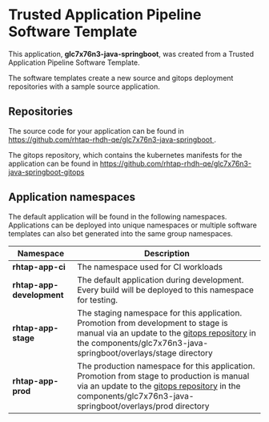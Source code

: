 # Trusted Application Pipeline Software Template

This application, **glc7x76n3-java-springboot**, was created from a Trusted Application Pipeline Software Template.

The software templates create a new source and gitops deployment repositories with a sample source application. 

## Repositories

The source code for your application can be found in [https://github.com/rhtap-rhdh-qe/glc7x76n3-java-springboot ](https://github.com/rhtap-rhdh-qe/glc7x76n3-java-springboot ).
 
The gitops repository, which contains the kubernetes manifests for the application can be found in 
[https://github.com/rhtap-rhdh-qe/glc7x76n3-java-springboot-gitops ](https://github.com/rhtap-rhdh-qe/glc7x76n3-java-springboot-gitops ) 

## Application namespaces 

The default application will be found in the following namespaces. Applications can be deployed into unique namespaces or multiple software templates can also bet generated into the same group namespaces.  

|  Namespace   |  Description   |  
| -------- | -------- |
| **rhtap-app-ci** | The namespace used for CI workloads |
| **rhtap-app-development** | The default application during development. Every build will be deployed to this namespace for testing. |
| **rhtap-app-stage** | The staging namespace for this application. Promotion from development to stage is manual via an update to the [gitops repository](https://github.com/rhtap-rhdh-qe/glc7x76n3-java-springboot-gitops ) in the components/glc7x76n3-java-springboot/overlays/stage directory |
| **rhtap-app-prod** | The production namespace for this application. Promotion from stage to production is manual via an update to the [gitops repository](https://github.com/rhtap-rhdh-qe/glc7x76n3-java-springboot-gitops ) in the components/glc7x76n3-java-springboot/overlays/prod directory |